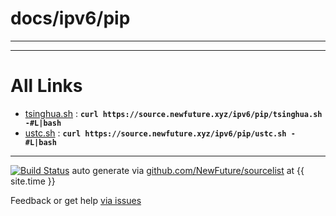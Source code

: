 
# docs/ipv6/pip
---



---

# All Links

* [tsinghua.sh](tsinghua.sh) : **`curl https://source.newfuture.xyz/ipv6/pip/tsinghua.sh -#L|bash`** 
* [ustc.sh](ustc.sh) : **`curl https://source.newfuture.xyz/ipv6/pip/ustc.sh -#L|bash`** 

---

[![Build Status](https://travis-ci.org/NewFuture/sourcelist.svg?branch=master)](https://travis-ci.org/NewFuture/sourcelist)
auto generate via [github.com/NewFuture/sourcelist](https://github.com/NewFuture/sourcelist) at {{ site.time }}

Feedback or get help [via issues](https://github.com/NewFuture/sourcelist/issues)
